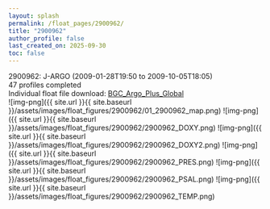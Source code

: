 ```yaml
---
layout: splash
permalink: /float_pages/2900962/
title: "2900962"
author_profile: false
last_created_on: 2025-09-30
toc: false
---
```

 
2900962: J-ARGO (2009-01-28T19:50 to 2009-10-05T18:05)\
47 profiles completed\
Individual float file download: [BGC_Argo_Plus_Global](https://ftp.soest.hawaii.edu/bgc_argo_plus/Individual_Floats/outliers_removed/2900962_Sprof_processed.nc)\
![img-png]({{ site.url }}{{ site.baseurl }}/assets/images/float_figures/2900962/01_2900962_map.png)
![img-png]({{ site.url }}{{ site.baseurl }}/assets/images/float_figures/2900962/2900962_DOXY.png)
![img-png]({{ site.url }}{{ site.baseurl }}/assets/images/float_figures/2900962/2900962_DOXY2.png)
![img-png]({{ site.url }}{{ site.baseurl }}/assets/images/float_figures/2900962/2900962_PRES.png)
![img-png]({{ site.url }}{{ site.baseurl }}/assets/images/float_figures/2900962/2900962_PSAL.png)
![img-png]({{ site.url }}{{ site.baseurl }}/assets/images/float_figures/2900962/2900962_TEMP.png)
